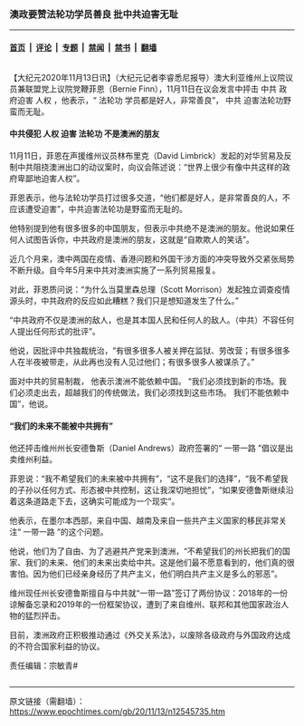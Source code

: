 ### 澳政要赞法轮功学员善良 批中共迫害无耻

---

#### [首页](../../../..?n12545735) &nbsp;|&nbsp; [评论](../../../../../epoch-comment?n12545735) &nbsp;|&nbsp; [专题](../../../../../epoch-special?n12545735) &nbsp;|&nbsp; [禁闻](../../../../../epoch-news?n12545735) &nbsp;|&nbsp; [禁书](../../../../../books?n12545735) &nbsp;|&nbsp; [翻墙](https://github.com/gfw-breaker/nogfw/blob/master/README.md?n12545735)


<div class="column" id="artbody" itemprop="articleBody">
 <!-- article content begin -->
 <p>
  【大纪元2020年11月13日讯】（大纪元记者李睿悉尼报导）澳大利亚维州上议院议员兼联盟党上议院党鞭菲恩（Bernie Finn），11月11日在议会发言中抨击
  <ok href="https://www.epochtimes.com/gb/tag/%E4%B8%AD%E5%85%B1.html">
   中共
  </ok>
  政府迫害
  <ok href="https://www.epochtimes.com/gb/tag/%E4%BA%BA%E6%9D%83.html">
   人权
  </ok>
  ，他表示，“
  <ok href="https://www.epochtimes.com/gb/tag/%E6%B3%95%E8%BD%AE%E5%8A%9F.html">
   法轮功
  </ok>
  学员都是好人，非常善良”，
  <ok href="https://www.epochtimes.com/gb/tag/%E4%B8%AD%E5%85%B1.html">
   中共
  </ok>
  迫害法轮功野蛮而无耻。
 </p>
 <h4>
  <strong>
   中共侵犯
   <ok href="https://www.epochtimes.com/gb/tag/%E4%BA%BA%E6%9D%83.html">
    人权
   </ok>
   迫害
   <ok href="https://www.epochtimes.com/gb/tag/%E6%B3%95%E8%BD%AE%E5%8A%9F.html">
    法轮功
   </ok>
   不是澳洲的朋友
  </strong>
 </h4>
 <p>
  11月11日，菲恩在声援维州议员林布里克（David Limbrick）发起的对华贸易及反制中共阻挠澳洲出口的动议案时，向议会陈述说：“世界上很少有像中共这样的政府卑鄙地迫害人权”。
 </p>
 <p>
  菲恩表示，他与法轮功学员打过很多交道，“他们都是好人，是非常善良的人，不应该遭受迫害”，中共迫害法轮功是野蛮而无耻的。
 </p>
 <p>
  他特别提到他有很多很多的中国朋友，但表示中共绝不是澳洲的朋友。他说如果任何人试图告诉你，中共政府是澳洲的朋友，这就是“自欺欺人的笑话”。
 </p>
 <p>
  近几个月来，澳中两国在疫情、香港问题和外国干涉方面的冲突导致外交紧张局势不断升级。自今年5月来中共对澳洲实施了一系列贸易报复。
 </p>
 <p>
  对此，菲恩质问说：“为什么当莫里森总理（Scott Morrison）发起独立调查疫情源头时，中共政府的反应如此糟糕？我们只是想知道发生了什么。”
 </p>
 <p>
  “中共政府不仅是澳洲的敌人，也是其本国人民和任何人的敌人。（中共）不容任何人提出任何形式的批评”。
 </p>
 <p>
  他说，因批评中共独裁统治，“有很多很多人被关押在监狱、劳改营；有很多很多人在半夜被带走，从此再也没有人见过他们；有很多很多人被谋杀了。”
 </p>
 <p>
  面对中共的贸易制裁， 他表示澳洲不能依赖中国。 “我们必须找到新的市场。我们必须走出去，超越我们的传统做法，我们必须找到这些市场。 我们不能依赖中国”，他说。
 </p>
 <p>
  <center>
  </center>
  <h4>
   <strong>
   </strong>
   <strong>
    “我们的未来不能被中共拥有”
   </strong>
  </h4>
  <p>
   他还抨击维州州长安德鲁斯（Daniel Andrews）政府签署的“
   <ok href="https://www.epochtimes.com/gb/tag/%E4%B8%80%E5%B8%A6%E4%B8%80%E8%B7%AF.html">
    一带一路
   </ok>
   ”倡议是出卖维州利益。
  </p>
  <p>
   菲恩说：“我不希望我们的未来被中共拥有”，“这不是我们的选择”，“我不希望我的子孙以任何方式、形态被中共控制，这让我深切地担忧”，“如果安德鲁斯继续沿着这条道路走下去，这确实可能成为一个现实”。
  </p>
  <p>
   他表示，在墨尔本西部，来自中国、越南及来自一些共产主义国家的移民非常关注“
   <ok href="https://www.epochtimes.com/gb/tag/%E4%B8%80%E5%B8%A6%E4%B8%80%E8%B7%AF.html">
    一带一路
   </ok>
   ”的这个问题。
  </p>
  <p>
   他说，他们为了自由、为了逃避共产党来到澳洲，“不希望我们的州长把我们的国家、我们的未来、他们的未来出卖给中共。这是他们最不愿意看到的，他们真的很害怕。因为他们已经亲身经历了共产主义，他们明白共产主义是多么的邪恶”。
  </p>
  <p>
   维州现任州长安德鲁斯擅自与中共就“一带一路”签订了两份协议：2018年的一份谅解备忘录和2019年的一份框架协议，遭到了来自维州、联邦和其他国家政治人物的猛烈抨击。
  </p>
  <p>
   目前，澳洲政府正积极推动通过《外交关系法》，以废除各级政府与外国政府达成的不符合国家利益的协议。
  </p>
  <p>
   <center>
   </center>
   <p>
    责任编辑：宗敏青#
   </p>
   <!-- article content end -->
  </p>
 </p>
</div>


---

原文链接（需翻墙）：https://www.epochtimes.com/gb/20/11/13/n12545735.htm